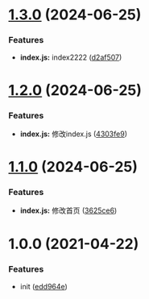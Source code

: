 # [1.3.0](https://github.com/luochongfei/auto-release-demo/compare/v1.2.0...v1.3.0) (2024-06-25)


### Features

* **index.js:** index2222 ([d2af507](https://github.com/luochongfei/auto-release-demo/commit/d2af5072c4340c4187e2e2d89681ef01a7c5ea02))

# [1.2.0](https://github.com/luochongfei/auto-release-demo/compare/v1.1.0...v1.2.0) (2024-06-25)


### Features

* **index.js:** 修改index.js ([4303fe9](https://github.com/luochongfei/auto-release-demo/commit/4303fe91dce88b1df934af20a7efab95ace8adf2))

# [1.1.0](https://github.com/luochongfei/auto-release-demo/compare/v1.0.0...v1.1.0) (2024-06-25)


### Features

* **index.js:** 修改首页 ([3625ce6](https://github.com/luochongfei/auto-release-demo/commit/3625ce6baefd9c6fe5a367e0560045b1ec64acc3))

# 1.0.0 (2021-04-22)


### Features

* init ([edd964e](https://github.com/luochongfei/auto-release-demo/commit/edd964eb9e3cce95b1a01949b038af7583c0e477))

